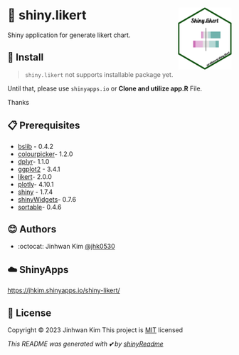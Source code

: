 # :yellow_heart: shiny.likert <img src = 'hexsticker.png' width = 120 align = 'right'>

Shiny application for generate likert chart.

## :wrench: Install

> `shiny.likert` not supports installable package yet.

Until that, please use `shinyapps.io` or **Clone and utilize app.R** File.

Thanks

## :clipboard: Prerequisites

* [bslib](https://github.com/rstudio/bslib) - 0.4.2
* [colourpicker](https://github.com/daattali/colourpicker)- 1.2.0
* [dplyr](https://github.com/tidyverse/dplyr/)- 1.1.0
* [ggplot2](https://github.com/tidyverse/ggplot2/) - 3.4.1
* [likert](https://github.com/jbryer/likert)- 2.0.0
* [plotly](https://github.com/plotly/plotly.R)- 4.10.1
* [shiny](https://github.com/rstudio/shiny) - 1.7.4
* [shinyWidgets](https://github.com/dreamRs/shinyWidgets)- 0.7.6
* [sortable](https://github.com/rstudio/sortable/)- 0.4.6

## :blush: Authors
* :octocat: Jinhwan Kim [@jhk0530](https://github.com/jhk0530)

## :cloud: ShinyApps
https://jhkim.shinyapps.io/shiny-likert/

## :memo: License
Copyright :copyright: 2023 Jinhwan Kim
This project is [MIT](https://opensource.org/licenses/MIT) licensed

*This README was generated with :two_hearts: by [shinyReadme](http://github.com/jhk0530/shinyReadme)*
